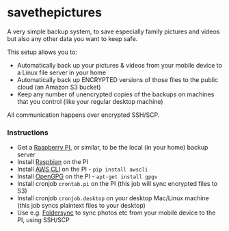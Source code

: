 # savethepictures

A very simple backup system, to save especially family pictures and videos but also any other data you
want to keep safe.

This setup allows you to:

- Automatically back up your pictures & videos from your mobile device to a Linux file server in your home
- Automatically back up ENCRYPTED versions of those files to the public cloud (an Amazon S3 bucket)
- Keep any number of unencrypted copies of the backups on machines that you control (like your regular desktop machine)

All communication happens over encrypted SSH/SCP.

### Instructions

- Get a [Raspberry PI](https://www.raspberrypi.org/), or similar, to be the local (in your home) backup server
- Install [Raspbian](https://www.raspberrypi.org/downloads/raspbian/) on the PI
- Install [AWS CLI](https://aws.amazon.com/cli/) on the PI - `pip install awscli`
- Install [OpenGPG](https://www.openpgp.org/) on the PI - `apt-get install gpgv`
- Install cronjob `crontab.pi` on the PI (this job will sync encrypted files to S3)
- Install cronjob `cronjob.desktop` on your desktop Mac/Linux machine (this job syncs plaintext files to your desktop)
- Use e.g. [Foldersync](https://play.google.com/store/apps/details?id=dk.tacit.android.foldersync.full&hl=en) to sync photos etc from your mobile device to the PI, using SSH/SCP
